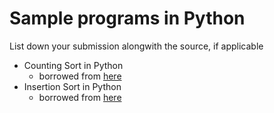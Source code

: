 # Sample programs in Python

List down your submission alongwith the source, if applicable

- Counting Sort in Python
  - borrowed from [here][1]
- Insertion Sort in Python
  - borrowed from [here][2]

[1]: https://www.geeksforgeeks.org/counting-sort/
[2]: https://www.geeksforgeeks.org/python-program-for-insertion-sort/
